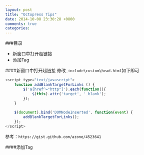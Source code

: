```yaml
---
layout: post
title: "Octopress Tips"
date: 2014-10-08 23:30:28 +0800
comments: true
categories: 
---
```

###目录
* 新窗口中打开超链接
* 添加Tag

####新窗口中打开超链接
修改`_include\custom\head.html`如下即可

```js
<script type="text/javascript">
	function addBlankTargetForLinks () {
  		$('a[href^="http"]').each(function(){
			$(this).attr('target', '_blank');
		});
	}
 
	$(document).bind('DOMNodeInserted', function(event) {
		addBlankTargetForLinks();
	});
</script>
```

参考：`https://gist.github.com/azone/4523641`

####添加Tag
